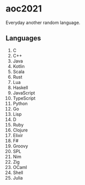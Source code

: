 # aoc2021

Everyday another random language.

## Languages

1.  C
2.  C++
3.  Java
4.  Kotlin
5.  Scala
6.  Rust
7.  Lua
8.  Haskell
9.  JavaScript
10. TypeScript
11. Python
12. Go
13. Lisp
14. D
15. Ruby
16. Clojure
17. Elixir
18. F#
19. Groovy
20. SPL
21. Nim
22. Zig
23. OCaml
24. Shell
25. Julia
